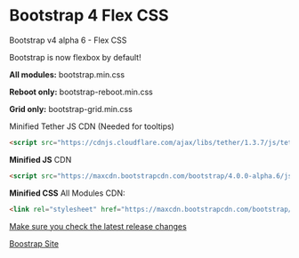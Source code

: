 # Bootstrap 4 Flex CSS
Bootstrap v4 alpha 6 - Flex CSS

Bootstrap is now flexbox by default!

**All modules:** bootstrap.min.css

**Reboot only:** bootstrap-reboot.min.css

**Grid only:** bootstrap-grid.min.css

Minified Tether JS CDN (Needed for tooltips)
```html
<script src="https://cdnjs.cloudflare.com/ajax/libs/tether/1.3.7/js/tether.min.js" integrity="sha256-/5pHDZh2fv1eZImyfiThtB5Ag4LqDjyittT7fLjdT/8=" crossorigin="anonymous"></script>
```

**Minified JS** CDN
```html
<script src="https://maxcdn.bootstrapcdn.com/bootstrap/4.0.0-alpha.6/js/bootstrap.min.js" integrity="sha384-vBWWzlZJ8ea9aCX4pEW3rVHjgjt7zpkNpZk+02D9phzyeVkE+jo0ieGizqPLForn" crossorigin="anonymous"></script>
```
**Minified CSS** All Modules CDN:
```html
<link rel="stylesheet" href="https://maxcdn.bootstrapcdn.com/bootstrap/4.0.0-alpha.6/css/bootstrap.min.css" integrity="sha384-rwoIResjU2yc3z8GV/NPeZWAv56rSmLldC3R/AZzGRnGxQQKnKkoFVhFQhNUwEyJ" crossorigin="anonymous">
```

[Make sure you check the latest release changes](https://blog.getbootstrap.com/2017/01/06/bootstrap-4-alpha-6/)

[Boostrap Site](http://v4-alpha.getbootstrap.com)
